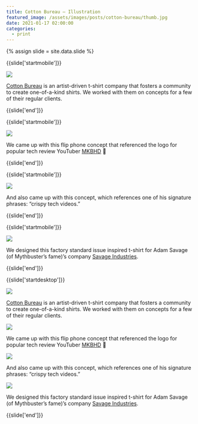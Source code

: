 ```yaml
---
title: Cotton Bureau — Illustration
featured_image: /assets/images/posts/cotton-bureau/thumb.jpg
date: 2021-01-17 02:00:00
categories:
  - print
---
```


{% assign slide = site.data.slide %}

{{slide['startmobile']}}

<div>
  <img
    class='full-height' 
    src='{{ site.url }}/assets/images/posts/cotton-bureau/cottonbureau-mobile-1.png'
  />
</div>

<p class="bg"><a href="https://cottonbureau.com/">Cotton Bureau</a> is an artist-driven t-shirt company that fosters a community to create one-of-a-kind shirts. We worked with them on concepts for a few of their regular clients.</p>

{{slide['end']}}

{{slide['startmobile']}}

<div>
  <img
    class='full-height' 
    src='{{ site.url }}/assets/images/posts/cotton-bureau/cottonbureau-mobile-2.png'
  />
</div>

<p class="bg">We came up with this flip phone concept that referenced the logo for popular tech review YouTuber <a href="https://www.youtube.com/channel/UCBJycsmduvYEL83R_U4JriQ">MKBHD</a> 🙌</p>

{{slide['end']}}

{{slide['startmobile']}}

<div>
  <img
    class='full-height' 
    src='{{ site.url }}/assets/images/posts/cotton-bureau/cottonbureau-mobile-3.png'
  />
</div>

<p class="bg">And also came up with this concept, which references one of his signature phrases: “crispy tech videos.”</p>

{{slide['end']}}

{{slide['startmobile']}}

<div>
  <img
    class='full-height' 
    src='{{ site.url }}/assets/images/posts/cotton-bureau/cottonbureau-mobile-4.png'
  />
</div>

<p class="bg">We designed this factory standard issue inspired t-shirt for Adam Savage (of Mythbuster’s fame)’s company <a href="https://adamsavage.com/">Savage Industries</a>.</p>

{{slide['end']}}

{{slide['startdesktop']}}

<div>
  <img
    class='full-width' 
    src='{{ site.url }}/assets/images/posts/cotton-bureau/cottonbureau-1.jpg'
  />
</div>

<p class="bg"><a href="https://cottonbureau.com/">Cotton Bureau</a> is an artist-driven t-shirt company that fosters a community to create one-of-a-kind shirts. We worked with them on concepts for a few of their regular clients.</p>

<div>
  <img
    src='{{ site.url }}/assets/images/posts/cotton-bureau/cb1.png'
  />
</div>

<p class="bg">We came up with this flip phone concept that referenced the logo for popular tech review YouTuber <a href="https://www.youtube.com/channel/UCBJycsmduvYEL83R_U4JriQ">MKBHD</a> 🙌</p>

<div>
  <img
    src='{{ site.url }}/assets/images/posts/cotton-bureau/cb2.png'
  />
</div>

<p class="bg">And also came up with this concept, which references one of his signature phrases: “crispy tech videos.”</p>

<div>
  <img
    src='{{ site.url }}/assets/images/posts/cotton-bureau/cb3.png'
  />
</div>

<p class="bg">We designed this factory standard issue inspired t-shirt for Adam Savage (of Mythbuster’s fame)’s company <a href="https://adamsavage.com/">Savage Industries</a>.</p>

{{slide['end']}}
